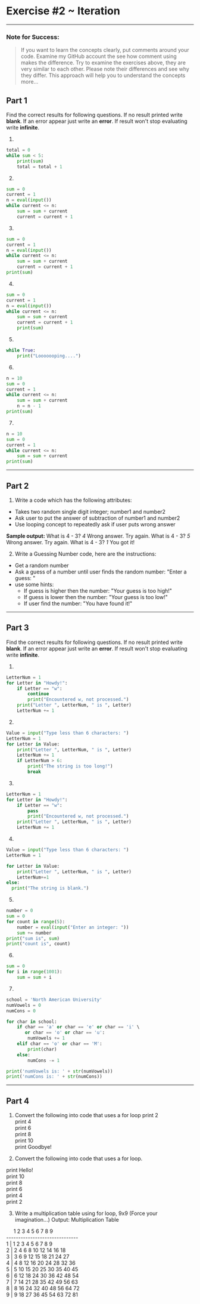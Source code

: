 # Exercise #2 ~ Iteration
---

### Note for Success:
> If you want to learn the concepts clearly, put comments around your code. Examine my GitHub account the see how comment using makes the difference. Try to examine the exercises above, they are very similar to each other. Please note their differences and see why they differ. This approach will help you to understand the concepts more...

## Part 1 
Find the correct results for following questions. If no result printed write __blank__. If an error appear just write an __error__. If result won't stop evaluating write __infinite__.

1. 
```Python
total = 0
while sum < 5:
    print(sum)
    total = total + 1
```
2.
```Python
sum = 0 
current = 1
n = eval(input())
while current <= n:
    sum = sum + current
    current = current + 1
```
3. 
```Python
sum = 0 
current = 1
n = eval(input())
while current <= n:
    sum = sum + current
    current = current + 1
print(sum)
```
4. 
```Python
sum = 0 
current = 1
n = eval(input())
while current <= n:
    sum = sum + current
    current = current + 1
    print(sum)
```
5.
```Python
while True:
    print("Looooooping....")
```
6. 
```Python
n = 10
sum = 0
current = 1
while current <= n:
    sum = sum + current
    n = n - 1
print(sum)
```
7. 
```Python
n = 10
sum = 0
current = 1
while current <= n:
    sum = sum + current  
print(sum)
```
---

## Part 2

1. Write a code which has the following attributes:

  - Takes two random single digit integer; number1 and number2
  - Ask user to put the answer of subtraction of number1 and number2
  - Use looping concept to repeatedly ask if user puts wrong answer

__Sample output:__
What is 4 - 3? _4_
Wrong answer. Try again. What is 4 - 3? _5_
Wrong answer. Try again. What is 4 - 3? _1_
You got it!

2. Write a Guessing Number code, here are the instructions:

  - Get a random number
  - Ask a guess of a number until user finds the random number: "Enter a guess: "
  - use some hints:
    - If guess is higher then the number: "Your guess is too high!"
    - If guess is lower then the number: "Your guess is too low!"
    - If user find the number: "You have found it!"

---

## Part 3
Find the correct results for following questions. If no result printed write __blank__. If an error appear just write an __error__. If result won't stop evaluating write __infinite__.

1.
```Python
LetterNum = 1
for Letter in "Howdy!":
    if Letter == "w":
        continue
        print("Encountered w, not processed.")
    print("Letter ", LetterNum, " is ", Letter)
    LetterNum += 1
```

2. 
```Python
Value = input("Type less than 6 characters: ")
LetterNum = 1
for Letter in Value:
    print("Letter ", LetterNum, " is ", Letter)
    LetterNum += 1
    if LetterNum > 6:
        print("The string is too long!")
        break
```

3.
```Python
LetterNum = 1
for Letter in "Howdy!":
    if Letter == "w":
        pass
        print("Encountered w, not processed.")
    print("Letter ", LetterNum, " is ", Letter)
    LetterNum += 1
```

4.
```Python
Value = input("Type less than 6 characters: ")
LetterNum = 1

for Letter in Value:
    print("Letter ", LetterNum, " is ", Letter)
    LetterNum+=1
else:
  print("The string is blank.")
```

5.
```Python
number = 0
sum = 0
for count in range(5):
    number = eval(input("Enter an integer: "))
    sum += number
print("sum is", sum)
print("count is", count)
```

6.
```Python
sum = 0
for i in range(1001):
    sum = sum + i
```

7. 
```Python
school = 'North American University'
numVowels = 0
numCons = 0

for char in school:
    if char == 'a' or char == 'e' or char == 'i' \
       or char == 'o' or char == 'u':
        numVowels += 1
    elif char == 'o' or char == 'M':
        print(char)
    else:
        numCons -= 1

print('numVowels is: ' + str(numVowels))
print('numCons is: ' + str(numCons))
```
---

## Part 4

1. Convert the following into code that uses a for loop
  print 2 <br />
  print 4 <br />
  print 6 <br />
  print 8 <br />
  print 10 <br />
  print Goodbye! <br /> 

2. Convert the following into code that uses a for loop.

  print Hello! <br />
  print 10 <br />
  print 8 <br />
  print 6 <br />
  print 4 <br />
  print 2 <br/>

3. Write a multiplication table using for loop, 9x9 (Force your imagination...)
    Output:
      Multiplication Table
    
&nbsp;&nbsp;&nbsp;&nbsp;&nbsp;1  2  3  4  5  6  7  8  9 <br />
------------------------------<br />
1 | 1  2  3  4  5  6  7  8  9 <br />
2 | 2  4  6  8 10 12 14 16 18 <br />
3 | 3  6  9 12 15 18 21 24 27 <br />
4 | 4  8 12 16 20 24 28 32 36 <br />
5 | 5 10 15 20 25 30 35 40 45 <br />
6 | 6 12 18 24 30 36 42 48 54 <br />
7 | 7 14 21 28 35 42 49 56 63 <br />
8 | 8 16 24 32 40 48 56 64 72 <br />
9 | 9 18 27 36 45 54 63 72 81 <br />
